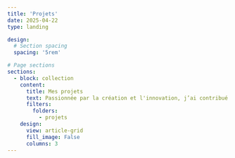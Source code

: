 ```yaml
---
title: 'Projets'
date: 2025-04-22
type: landing

design:
  # Section spacing
  spacing: '5rem'

# Page sections
sections:
  - block: collection
    content:
      title: Mes projets
      text: Passionnée par la création et l'innovation, j’ai contribué à divers projets au fil des années. En voici une sélection représentative
      filters:
        folders:
          - projets
    design:
      view: article-grid
      fill_image: False
      columns: 3
---
```


